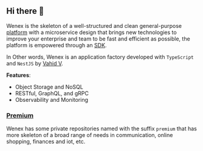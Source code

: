 ## Hi there 👋

Wenex is the skeleton of a well-structured and clean general-purpose [platform](https://github.com/wenex-org/platform) with a microservice design that brings new technologies to improve your enterprise and team to be fast and efficient as possible, the platform is empowered through an [SDK](https://github.com/wenex-org/platform-sdk).

In Other words, Wenex is an application factory developed with `TypeScript` and `NestJS` by [Vahid V](https://github.com/vhidvz).

__Features__:
+ Object Storage and NoSQL
+ RESTful, GraphQL, and gRPC
+ Observability and Monitoring

### [Premium](https://github.com/wenex-org/platform-premium)

Wenex has some private repositories named with the suffix `premium` that has more skeleton of a broad range of needs in communication, online shopping, finances and iot, etc.
